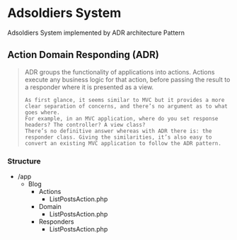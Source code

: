  <H1>Adsoldiers System</H1>
   <p>Adsoldiers System implemented by ADR architecture Pattern</p>
   <h2>Action Domain Responding (ADR)</h2>
   <blockquote>
    ADR groups the functionality of applications into actions. 
    Actions execute any business logic for that action, before passing the result to a responder where it is presented as a view.

    As first glance, it seems similar to MVC but it provides a more clear separation of concerns, and there’s no argument as to what goes where. 
    For example, in an MVC application, where do you set response headers? The controller? A view class? 
    There’s no definitive answer whereas with ADR there is: the responder class. Giving the similarities, it’s also easy to convert an existing MVC application to follow the ADR pattern.
   </blockquote>
<h3>Structure</h3>
<ul>
    <li>/app
        <ul>
            <li>Blog
                <ul>
                    <li>Actions
                        <ul>
                            <li>ListPostsAction.php</li>
                        </ul>
                    </li>
                    <li>Domain
                        <ul>
                            <li>ListPostsAction.php</li>
                        </ul>
                    </li> 
                    <li>Responders
                        <ul>
                            <li>ListPostsAction.php</li>
                        </ul>
                    </li> 
                </ul>
            </li>
        </ul>
    </li>
</ul>

